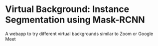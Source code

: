 # Virtual Background: Instance Segmentation using Mask-RCNN
A webapp to try different virtual backgrounds similar to Zoom or Google Meet 
